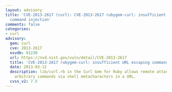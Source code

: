 ```yaml
---
layout: advisory
title: 'CVE-2013-2617 (curl): CVE-2013-2617 rubygem-curl: insufficient URL escaping
  command injection'
comments: false
categories:
- curl
advisory:
  gem: curl
  cve: 2013-2617
  osvdb: 91230
  url: https://nvd.nist.gov/vuln/detail/CVE-2013-2617
  title: 'CVE-2013-2617 rubygem-curl: insufficient URL escaping command injection'
  date: 2013-03-12
  description: lib/curl.rb in the Curl Gem for Ruby allows remote attackers to execute
    arbitrary commands via shell metacharacters in a URL.
  cvss_v2: 7.5
---
```

